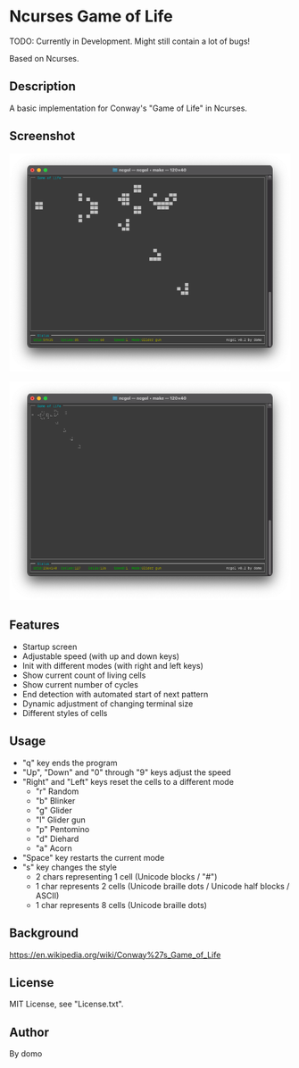
# Ncurses Game of Life

TODO: Currently in Development. Might still contain a lot of bugs!

Based on Ncurses.

## Description

A basic implementation for Conway's "Game of Life" in Ncurses.

## Screenshot

![Screenshot](./Screenshot1.png)

![Screenshot](./Screenshot2.png)

## Features

- Startup screen
- Adjustable speed (with up and down keys)
- Init with different modes (with right and left keys)
- Show current count of living cells
- Show current number of cycles
- End detection with automated start of next pattern
- Dynamic adjustment of changing terminal size
- Different styles of cells

## Usage

- "q" key ends the program
- "Up", "Down" and "0" through "9" keys adjust the speed
- "Right" and "Left" keys reset the cells to a different mode
  - "r" Random
  - "b" Blinker
  - "g" Glider
  - "l" Glider gun
  - "p" Pentomino
  - "d" Diehard
  - "a" Acorn
- "Space" key restarts the current mode
- "s" key changes the style
  - 2 chars representing 1 cell (Unicode blocks / "#")
  - 1 char represents 2 cells (Unicode braille dots / Unicode half blocks / ASCII)
  - 1 char represents 8 cells (Unicode braille dots)

## Background

<https://en.wikipedia.org/wiki/Conway%27s_Game_of_Life>

## License

MIT License, see "License.txt".

## Author

By domo
